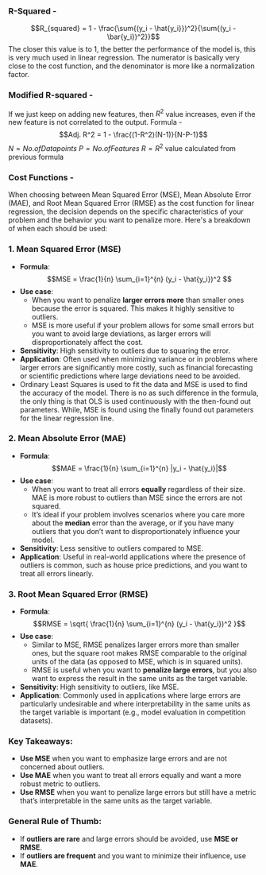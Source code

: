 ### R-Squared -
$$R_{squared} = 1 - \frac{\sum{(y_i - \hat{y_i}})^2}{\sum{(y_i - \bar{y_i})^2}}$$
The closer this value is to 1, the better the performance of the model is, this is very much used in linear regression.
The numerator is basically very close to the cost function, and the denominator is more like a normalization factor.

### Modified R-squared -

If we just keep on adding new features, then $R^2$ value increases, even if the new feature is not correlated to the output.
Formula - $$Adj. R^2 = 1 - \frac{(1-R^2)(N-1)}{N-P-1}$$
$N = No. of Data points$
$P = No. of Features$ 
$R = R^2$ value calculated from previous formula


### Cost Functions -
When choosing between Mean Squared Error (MSE), Mean Absolute Error (MAE), and Root Mean Squared Error (RMSE) as the cost function for linear regression, the decision depends on the specific characteristics of your problem and the behavior you want to penalize more. Here's a breakdown of when each should be used:

### 1. **Mean Squared Error (MSE)**
   - **Formula**: $$MSE = \frac{1}{n} \sum_{i=1}^{n} (y_i - \hat{y_i})^2 $$
   - **Use case**: 
     - When you want to penalize **larger errors more** than smaller ones because the error is squared. This makes it highly sensitive to outliers.
     - MSE is more useful if your problem allows for some small errors but you want to avoid large deviations, as larger errors will disproportionately affect the cost.
   - **Sensitivity**: High sensitivity to outliers due to squaring the error.
   - **Application**: Often used when minimizing variance or in problems where larger errors are significantly more costly, such as financial forecasting or scientific predictions where large deviations need to be avoided.
- Ordinary Least Squares is used to fit the data and MSE is used to find the accuracy of the model. There is no as such difference in the formula, the only thing is that OLS is used continuously with the then-found out parameters. While, MSE is found using the finally found out parameters for the linear regression line.

### 2. **Mean Absolute Error (MAE)**
   - **Formula**: $$MAE = \frac{1}{n} \sum_{i=1}^{n} |y_i - \hat{y_i}|$$
   - **Use case**:
     - When you want to treat all errors **equally** regardless of their size. MAE is more robust to outliers than MSE since the errors are not squared.
     - It’s ideal if your problem involves scenarios where you care more about the **median** error than the average, or if you have many outliers that you don’t want to disproportionately influence your model.
   - **Sensitivity**: Less sensitive to outliers compared to MSE.
   - **Application**: Useful in real-world applications where the presence of outliers is common, such as house price predictions, and you want to treat all errors linearly.

### 3. **Root Mean Squared Error (RMSE)**
   - **Formula**: $$RMSE = \sqrt{ \frac{1}{n} \sum_{i=1}^{n} (y_i - \hat{y_i})^2 }$$
   - **Use case**:
     - Similar to MSE, RMSE penalizes larger errors more than smaller ones, but the square root makes RMSE comparable to the original units of the data (as opposed to MSE, which is in squared units).
     - RMSE is useful when you want to **penalize large errors**, but you also want to express the result in the same units as the target variable.
   - **Sensitivity**: High sensitivity to outliers, like MSE.
   - **Application**: Commonly used in applications where large errors are particularly undesirable and where interpretability in the same units as the target variable is important (e.g., model evaluation in competition datasets).

### Key Takeaways:
- **Use MSE** when you want to emphasize large errors and are not concerned about outliers.
- **Use MAE** when you want to treat all errors equally and want a more robust metric to outliers.
- **Use RMSE** when you want to penalize large errors but still have a metric that’s interpretable in the same units as the target variable.

### General Rule of Thumb:
- If **outliers are rare** and large errors should be avoided, use **MSE or RMSE**.
- If **outliers are frequent** and you want to minimize their influence, use **MAE**.

